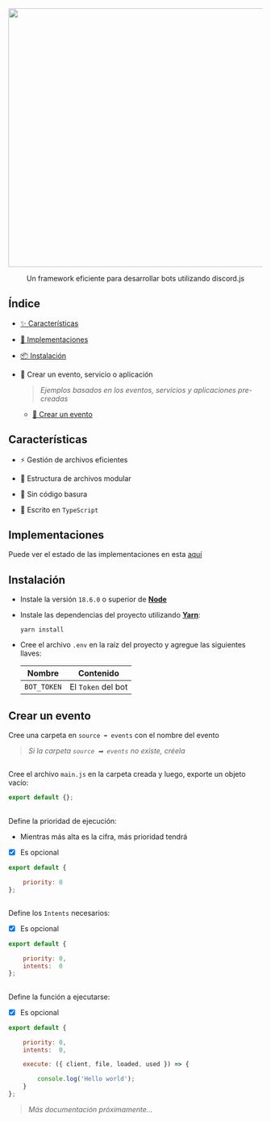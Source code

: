 <div align='center'>
    <img src='https://i.ibb.co/CKz4kQQ/logo.png' width='512' />
    <p>
        Un framework eficiente para desarrollar bots utilizando discord.js
    </p>
</div>

## Índice

- [✨ Características](https://github.com/theMarzon/Dynamoon#Características)

- [🚚 Implementaciones](https://github.com/theMarzon/Dynamoon#Implementaciones)

- [📦 Instalación](https://github.com/theMarzon/Dynamoon#Instalación-del-proyecto)

- 🧱 Crear un evento, servicio o aplicación

    > _Ejemplos basados en los eventos, servicios y aplicaciones pre-creadas_

    - [🎯 Crear un evento](https://github.com/theMarzon/Dynamoon#Crear-un-evento)

## Características

- ⚡️ Gestión de archivos eficientes 

- 🧱 Estructura de archivos modular

- 🧽 Sin código basura

- 🌃 Escrito en ``TypeScript``

## Implementaciones

Puede ver el estado de las implementaciones en esta [aquí](https://themarzon.notion.site/3a93960b980b484780c38e8c9aa360e1)

## Instalación

- Instale la versión ``18.6.0`` o superior de [**Node**](https://nodejs.org)

- Instale las dependencias del proyecto utilizando [**Yarn**](https://yarnpkg.com):
  
    ```sh-session
    yarn install
    ```

- Cree el archivo ``.env`` en la raíz del proyecto y agregue las siguientes llaves:

    | Nombre      | Contenido          |
    |-------------|--------------------|
    | `BOT_TOKEN` | El `Token` del bot |

## Crear un evento

Cree una carpeta en ``source ➡ events`` con el nombre del evento

> _Si la carpeta ``source ➡ events`` no existe, créela_

##

Cree el archivo ``main.js`` en la carpeta creada y luego, exporte un objeto vacío:

```js
export default {};
```

##

Define la prioridad de ejecución:

- Mientras más alta es la cifra, más prioridad tendrá

- [x] Es opcional

```js
export default {

    priority: 0
};
```

##

Define los ``Intents`` necesarios:

- [x] Es opcional

```js
export default {

    priority: 0,
    intents:  0
};
```

##

Define la función a ejecutarse:

- [x] Es opcional

```js
export default {

    priority: 0,
    intents:  0,

    execute: ({ client, file, loaded, used }) => {

        console.log('Hello world');
    }
};
```

> _Más documentación próximamente..._
